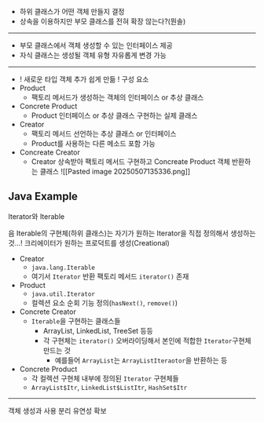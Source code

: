 - 하위 클래스가 어떤 객체 만들지 결정
- 상속을 이용하지만 부모 클래스를 전혀 확장 않는다?(뭔솔)
---
- 부모 클래스에서 객체 생성할 수 있는 인터페이스 제공
- 자식 클래스는 생성될 객체 유형 자유롭게 변경 가능
---
- ! 새로운 타입 객체 추가 쉽게 만듦 !
 구성 요소
 - Product
	 - 팩토리 메서드가 생성하는 객체의 인터페이스 or 추상 클래스
 - Concrete Product
	 - Product 인터페이스 or 추상 클래스 구현하는 실제 클래스
 - Creator
	 - 팩토리 메서드 선언하는 추상 클래스 or 인터페이스
	 - Product를 사용하는 다른 메소드 포함 가능
 - Concreate Creator
	 - Creator 상속받아 팩토리 메서드 구현하고 Concreate Product 객체 반환하는 클래스
![[Pasted image 20250507135336.png]]
## Java Example
Iterator와 Iterable

음 Iterable의 구현체(하위 클래스)는 자기가 원하는 Iterator을 직접 정의해서 생성하는 것...!
크리에이터가 원하는 프로덕트를 생성(Creational)
- Creator
	- `java.lang.Iterable`
	- 여기서 `Iterator` 반환 팩토리 메서드 `iterator()` 존재
- Product
	- `java.util.Iterator`
	- 컬렉션 요소 순회 기능 정의(`hasNext()`, `remove()`)
- Concrete Creator
	- `Iterable`을 구현하는 클래스들
		- ArrayList, LinkedList, TreeSet 등등
		- 각 구현체는 `iterator()` 오버라이딩해서 본인에 적합한 `Iterator`구현체 만드는 것
			- 예를들어 `ArrayList`는 `ArrayListIteraotor`을 반환하는 등
- Concrete Product
	- 각 컬렉션 구현체 내부에 정의된 `Iterator` 구현체들
	- `ArrayList$Itr`, `LinkedList$ListItr`, `HashSet$Itr`
---
객체 생성과 사용 분리 유연성 확보
